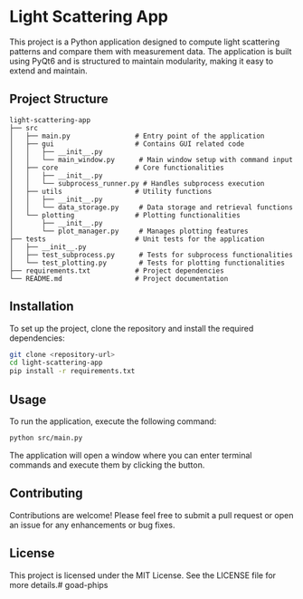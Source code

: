 # Light Scattering App

This project is a Python application designed to compute light scattering patterns and compare them with measurement data. The application is built using PyQt6 and is structured to maintain modularity, making it easy to extend and maintain.

## Project Structure

```
light-scattering-app
├── src
│   ├── main.py                # Entry point of the application
│   ├── gui                    # Contains GUI related code
│   │   ├── __init__.py
│   │   └── main_window.py      # Main window setup with command input
│   ├── core                   # Core functionalities
│   │   ├── __init__.py
│   │   └── subprocess_runner.py # Handles subprocess execution
│   ├── utils                  # Utility functions
│   │   ├── __init__.py
│   │   └── data_storage.py     # Data storage and retrieval functions
│   └── plotting               # Plotting functionalities
│       ├── __init__.py
│       └── plot_manager.py     # Manages plotting features
├── tests                      # Unit tests for the application
│   ├── __init__.py
│   ├── test_subprocess.py      # Tests for subprocess functionalities
│   └── test_plotting.py        # Tests for plotting functionalities
├── requirements.txt           # Project dependencies
└── README.md                  # Project documentation
```

## Installation

To set up the project, clone the repository and install the required dependencies:

```bash
git clone <repository-url>
cd light-scattering-app
pip install -r requirements.txt
```

## Usage

To run the application, execute the following command:

```bash
python src/main.py
```

The application will open a window where you can enter terminal commands and execute them by clicking the button.

## Contributing

Contributions are welcome! Please feel free to submit a pull request or open an issue for any enhancements or bug fixes.

## License

This project is licensed under the MIT License. See the LICENSE file for more details.# goad-phips
